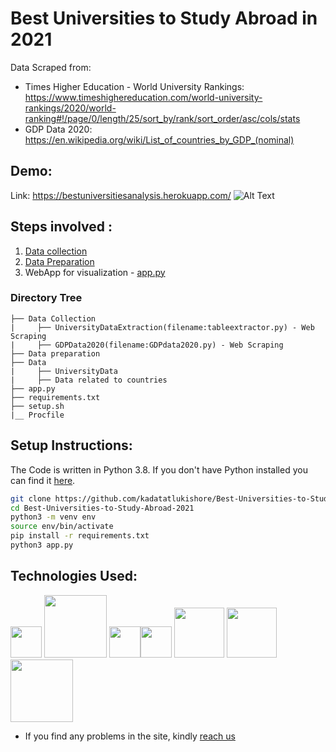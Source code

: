 # Best Universities to Study Abroad in 2021

Data Scraped from:
- Times Higher Education - World University Rankings: https://www.timeshighereducation.com/world-university-rankings/2020/world-ranking#!/page/0/length/25/sort_by/rank/sort_order/asc/cols/stats
- GDP Data 2020: https://en.wikipedia.org/wiki/List_of_countries_by_GDP_(nominal)
## Demo:
Link: https://bestuniversitiesanalysis.herokuapp.com/
![Alt Text](https://github.com/kadatatlukishore/Best-Universities-to-Study-Abroad-2021/blob/main/captured.gif)
## Steps involved :
1. [Data collection](https://github.com/kadatatlukishore/Best-Universities-to-Study-Abroad-2021/tree/main/Data%20Collection)      
2. [Data Preparation](https://github.com/kadatatlukishore/Best-Universities-to-Study-Abroad-2021/tree/main/Data%20Preparation)
3. WebApp for visualization - [app.py](https://github.com/kadatatlukishore/Best-Universities-to-Study-Abroad-2021/blob/main/app.py)

### Directory Tree
```
├── Data Collection 
|     ├── UniversityDataExtraction(filename:tableextractor.py) - Web Scraping
|     ├── GDPData2020(filename:GDPdata2020.py) - Web Scraping
├── Data preparation 
├── Data
|     ├── UniversityData
|     ├── Data related to countries
├── app.py
├── requirements.txt
├── setup.sh
|__ Procfile

```
## Setup Instructions:
The Code is written in Python 3.8. If you don't have Python installed you can find it [here](https://www.python.org/downloads/). 
```bash
git clone https://github.com/kadatatlukishore/Best-Universities-to-Study-Abroad-2021.git
cd Best-Universities-to-Study-Abroad-2021
python3 -m venv env
source env/bin/activate
pip install -r requirements.txt
python3 app.py
```
## Technologies Used:
[<img target="_blank" src="https://ih1.redbubble.net/image.411682602.8572/st,small,845x845-pad,1000x1000,f8f8f8.u2.jpg" width=50>](https://www.python.org) [<img target="_blank" src="https://blog.eduonix.com/wp-content/uploads/2018/12/Linear-Discriminant-Analysis.jpg" width=100>](https://scikit-learn.org/stable/) [<img target="_blank" src="https://pbs.twimg.com/profile_images/1187765724451868673/uVw1PWA7.png" width=50>](https://pandas.pydata.org/)[<img target="_blank" src="https://discoversdkcdn.azureedge.net/runtimecontent/companyfiles/6617/2328/thumbnail.png?v131141820642441697" width=50>](https://scrapy.org/)
[<img target="_blank" src="https://assets.website-files.com/5dc3b47ddc6c0c2a1af74ad0/5e18182db827fa0659541754_RGB_Logo_Vertical_Color_Light_Bg.png" width=80>](https://www.streamlit.io/) [<img target="_blank" src="https://images.prismic.io/plotly-marketing-website/bd1f702a-b623-48ab-a459-3ee92a7499b4_logo-plotly.svg?auto=compress,format" width=80>](https://plotly.com/) [<img target="_blank" src="https://miro.medium.com/max/3600/1*fIjRtO5P8zc3pjs0E5hYkw.png" width=100>](https://www.heroku.com/)

-  If you find any problems in the site, kindly [reach us](https://www.linkedin.com/in/kishorekadatatlu/)
